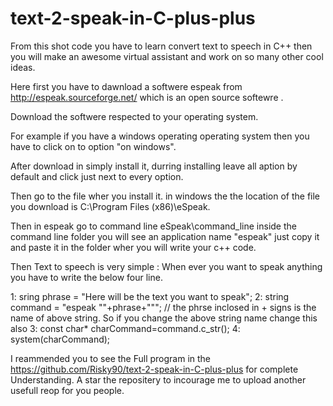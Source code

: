 # text-2-speak-in-C-plus-plus
From this shot code you have to learn convert text to speech in C++ then you will make an awesome virtual assistant and work on so many other cool ideas.

Here first you have to dawnload a softwere espeak from http://espeak.sourceforge.net/ which is an open source softewre . 

Download the softwere respected to your operating system.

For example if you have a windows operating operating system then you have to click on to option "on windows".

After download in simply install it, durring installing leave all aption by default and click just next to every option.

Then go to the file wher you install it. in windows the the location of the file you download is C:\Program Files (x86)\eSpeak\.

Then in espeak go to command line eSpeak\command_line  inside the command line folder you will see an application name "espeak" just copy it and paste it in the folder wher you will write your c++ code.

Then Text to speech is very simple : When ever you want to speak anything you have to write the below four line.

1:	sring phrase = "Here will be the text you want to speak";
2:	string command = "espeak \""+phrase+"\"";     // the phrse inclosed in + signs is the name of above string. So if you change the above string name change this also
3:	const char* charCommand=command.c_str();
4:	system(charCommand);

I reammended you to see the Full program in the https://github.com/Risky90/text-2-speak-in-C-plus-plus for complete Understanding. A star the repositery to incourage me to upload another usefull reop for you people.
